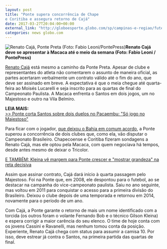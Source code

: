 ```yaml
---
layout: post
title: "Ponte supera concorrência de Chape 
e Coritiba e assegura retorno de Cajá"
date: 2017-03-27T20:04:00+00:00
external_link: "http://globoesporte.globo.com/sp/campinas-e-regiao/futebol/times/ponte-preta/noticia/2017/03/ponte-supera-concorrencia-de-chape-e-coritiba-e-assegura-retorno-de-caja.html"
categories: news globo.com
---
```

 ![Renato Cajá, Ponte Preta (Foto: Fabio Leoni/PontePress)](http://s2.glbimg.com/ExJyoXa18lJxqzbyMhC72wRzwGc=/0x64:641x913/300x397/s.glbimg.com/es/ge/f/original/2015/03/03/caja.jpg "Renato Cajá, Ponte Preta (Foto: Fabio Leoni/PontePress)")**Renato Cajá deve se apresentar à Macaca até o meio da semana (Foto: Fabio Leoni / PontePress)**

[Renato Cajá](http://globoesporte.globo.com/atleta/renato-caja.html) está mesmo a caminho da Ponte Preta. Apesar de clube e representantes do atleta não comentarem o assunto de maneira oficial, as partes acertaram verbalmente um contrato válido até o fim do ano, que deve ser assinado em breve. A expectativa é que o meia chegue até quarta-feira ao Moisés Lucarelli e seja inscrito para as quartas de final do Campeonato Paulista. A Macaca enfrenta o Santos em dois jogos, um no Majestoso e outro na Vila Belmiro.

**LEIA MAIS:**  
[\>\>&nbsp;Ponte corta Santos sobre dois duelos no Pacaembu: "Só jogo no Majestoso"](http://globoesporte.globo.com/sp/campinas-e-regiao/futebol/campeonato-paulista/noticia/2017/03/ponte-corta-santos-sobre-dois-duelos-no-pacaembu-so-jogo-no-majestoso.html)

Para ficar com o jogador, [que deixou o Bahia em comum acordo](http://globoesporte.globo.com/ba/futebol/times/bahia/noticia/2017/03/diretor-anuncia-saida-do-meia-renato-caja-do-bahia-comum-acordo.html), a Ponte superou a concorrência de dois clubes que, como ela, vão disputar o Campeonato Brasileiro. Chapecoense e Coritiba fizeram sondagens a Renato Cajá, mas ele optou pela Macaca, com quem negociava há tempos, desde antes mesmo de deixar o Tricolor.

[E TAMBÉM:&nbsp;Kleina vê margem para Ponte crescer e "mostrar grandeza" na reta decisiva](http://globoesporte.globo.com/sp/campinas-e-regiao/futebol/times/ponte-preta/noticia/2017/03/kleina-ve-margem-para-ponte-crescer-e-mostrar-grandeza-na-reta-decisiva.html)

Assim que assinar contrato, Cajá dará início à quarta passagem pelo Majestoso. Foi na Ponte que, em 2008, ele despontou para o futebol, ao se destacar na campanha do vice-campeonato paulista. Saiu no ano seguinte, mas voltou em 2011 para conquistar o acesso para a primeira divisão do Brasileiro. Deixou o clube depois de uma temporada e retornou em 2014, novamente para o período de um ano.

Com Cajá, a Ponte garante o retorno de mais um nome identificado com a torcida (os outros foram o volante Fernando Bob e o técnico Gilson Kleina) e&nbsp;espera corrigir a maior carência do seu elenco. O time de hoje conta com os jovens Cassini e Ravanelli, mas nenhum tomou conta da posição. Experiente, Renato Cajá chega com status para assumir a camisa 10. Por isso, deve estrear já contra o Santos, na primeira partida das quartas de final.

